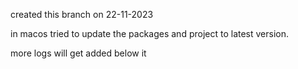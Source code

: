 created this branch on 22-11-2023

in macos tried to update the packages and project to latest version.

more logs will get added below it